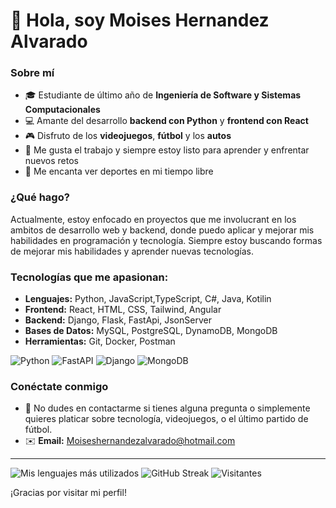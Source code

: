 # 👋 Hola, soy Moises Hernandez Alvarado

### Sobre mí
- 🎓 Estudiante de último año de **Ingeniería de Software y Sistemas Computacionales**
- 💻 Amante del desarrollo **backend con Python** y **frontend con React**
- 🎮 Disfruto de los **videojuegos**, **fútbol** y los **autos**
- 💼 Me gusta el trabajo y siempre estoy listo para aprender y enfrentar nuevos retos
- 🏀 Me encanta ver deportes en mi tiempo libre

### ¿Qué hago?
Actualmente, estoy enfocado en proyectos que me involucrant en los ambitos de desarrollo web y backend, donde puedo aplicar y mejorar mis habilidades en programación y tecnología. Siempre estoy buscando formas de mejorar mis habilidades y aprender nuevas tecnologías.

### Tecnologías que me apasionan:
- **Lenguajes:** Python, JavaScript,TypeScript, C#, Java, Kotilin
- **Frontend:** React, HTML, CSS, Tailwind, Angular
- **Backend:** Django, Flask, FastApi, JsonServer
- **Bases de Datos:** MySQL, PostgreSQL, DynamoDB, MongoDB
- **Herramientas:** Git, Docker, Postman
  
![Python](https://img.shields.io/badge/Python-3776AB?style=for-the-badge&logo=python&logoColor=white)
![FastAPI](https://img.shields.io/badge/FastAPI-009688?style=for-the-badge&logo=fastapi&logoColor=white)
![Django](https://img.shields.io/badge/Django-092E20?style=for-the-badge&logo=django&logoColor=white)
![MongoDB](https://img.shields.io/badge/MongoDB-47A248?style=for-the-badge&logo=mongodb&logoColor=white)


### Conéctate conmigo
- 💬 No dudes en contactarme si tienes alguna pregunta o simplemente quieres platicar sobre tecnología, videojuegos, o el último partido de fútbol.
- ✉️ **Email:** Moiseshernandezalvarado@hotmail.com

---
![Mis lenguajes más utilizados](https://github-readme-stats.vercel.app/api/top-langs/?username=MoisesHernandezAlvarado&layout=compact&theme=radical)
![GitHub Streak](https://streak-stats.demolab.com/?user=MoisesHernandezAlvarado&theme=radical)
![Visitantes](https://visitor-badge.laobi.icu/badge?page_id=MoisesHernandezAlvarado.MoisesHernandezAlvarado)



¡Gracias por visitar mi perfil!
